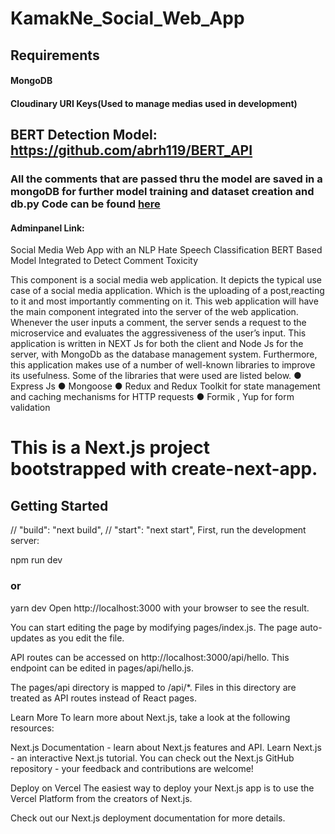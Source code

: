 # KamakNe_Social_Web_App
## Requirements
#### MongoDB
#### Cloudinary URI Keys(Used to manage medias used in development)

## BERT Detection Model: https://github.com/abrh119/BERT_API
### All the comments that are passed thru the model are saved in a mongoDB for further model training and dataset creation and db.py Code can be found [here](here:https://github.com/abrh119/BERT_API/blob/main/db.py)
#### Adminpanel Link: 

Social Media Web App with an NLP Hate Speech Classification BERT Based Model Integrated to Detect Comment Toxicity

This component is a social media web application. It depicts the typical use case of a social media application. Which is the uploading of a post,reacting to it and
most importantly commenting on it. This web application will have the main component
integrated into the server of the web application. Whenever the user inputs a comment,
the server sends a request to the microservice and evaluates the aggressiveness of the
user’s input.
This application is written in NEXT Js for both the client and Node Js for the server, with
MongoDb as the database management system. Furthermore, this application makes use
of a number of well-known libraries to improve its usefulness. Some of the libraries that
were used are listed below.
● Express Js
● Mongoose
● Redux and Redux Toolkit for state management and caching mechanisms for HTTP requests
● Formik , Yup for form validation



# This is a Next.js project bootstrapped with create-next-app.

## Getting Started
// "build": "next build", // "start": "next start", First, run the development server:

npm run dev
### or
yarn dev
Open http://localhost:3000 with your browser to see the result.

You can start editing the page by modifying pages/index.js. The page auto-updates as you edit the file.

API routes can be accessed on http://localhost:3000/api/hello. This endpoint can be edited in pages/api/hello.js.

The pages/api directory is mapped to /api/*. Files in this directory are treated as API routes instead of React pages.

Learn More
To learn more about Next.js, take a look at the following resources:

Next.js Documentation - learn about Next.js features and API.
Learn Next.js - an interactive Next.js tutorial.
You can check out the Next.js GitHub repository - your feedback and contributions are welcome!

Deploy on Vercel
The easiest way to deploy your Next.js app is to use the Vercel Platform from the creators of Next.js.

Check out our Next.js deployment documentation for more details.
